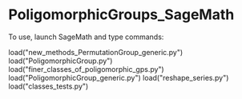 # PoligomorphicGroups_SageMath


To use, launch SageMath and type commands:

load("new_methods_PermutationGroup_generic.py")
load("PoligomorphicGroup.py")
load("finer_classes_of_poligomorphic_gps.py")
load("PoligomorphicGroup_generic.py")
load("reshape_series.py")
load("classes_tests.py")
